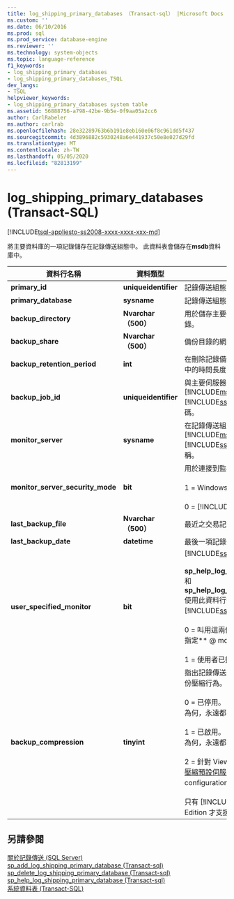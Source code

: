 ```yaml
---
title: log_shipping_primary_databases （Transact-sql） |Microsoft Docs
ms.custom: ''
ms.date: 06/10/2016
ms.prod: sql
ms.prod_service: database-engine
ms.reviewer: ''
ms.technology: system-objects
ms.topic: language-reference
f1_keywords:
- log_shipping_primary_databases
- log_shipping_primary_databases_TSQL
dev_langs:
- TSQL
helpviewer_keywords:
- log_shipping_primary_databases system table
ms.assetid: 56888756-a798-42be-9b5e-0f9aa05a2cc6
author: CarlRabeler
ms.author: carlrab
ms.openlocfilehash: 28e32289763b6b191e8eb160e06f8c961dd5f437
ms.sourcegitcommit: 4d3896882c5930248a6e441937c50e8e027d29fd
ms.translationtype: MT
ms.contentlocale: zh-TW
ms.lasthandoff: 05/05/2020
ms.locfileid: "82813199"
---
```

# <a name="log_shipping_primary_databases-transact-sql"></a>log_shipping_primary_databases (Transact-SQL)
[!INCLUDE[tsql-appliesto-ss2008-xxxx-xxxx-xxx-md](../../includes/tsql-appliesto-ss2008-xxxx-xxxx-xxx-md.md)]

  將主要資料庫的一項記錄儲存在記錄傳送組態中。 此資料表會儲存在**msdb**資料庫中。  
  
|資料行名稱|資料類型|描述|  
|-----------------|---------------|-----------------|  
|**primary_id**|**uniqueidentifier**|記錄傳送組態之主要資料庫的識別碼。|  
|**primary_database**|**sysname**|記錄傳送組態中之主要資料庫的名稱。|  
|**backup_directory**|**Nvarchar （500）**|用於儲存主要伺服器之交易記錄備份檔的目錄。|  
|**backup_share**|**Nvarchar （500）**|備份目錄的網路或 UNC 路徑。|  
|**backup_retention_period**|**int**|在刪除記錄備份檔之前，將它保留在備份目錄中的時間長度 (以分鐘為單位)。|  
|**backup_job_id**|**uniqueidentifier**|與主要伺服器上之備份作業相關聯的 [!INCLUDE[msCoName](../../includes/msconame-md.md)] [!INCLUDE[ssNoVersion](../../includes/ssnoversion-md.md)] Agent 作業識別碼。|  
|**monitor_server**|**sysname**|在記錄傳送組態中，用於做為監視伺服器之 [!INCLUDE[msCoName](../../includes/msconame-md.md)] [!INCLUDE[ssDEnoversion](../../includes/ssdenoversion-md.md)] 執行個體的名稱。|  
|**monitor_server_security_mode**|**bit**|用於連接到監視伺服器的安全性模式。<br /><br /> 1 = Windows 驗證。<br /><br /> 0 = [!INCLUDE[ssNoVersion](../../includes/ssnoversion-md.md)] 驗證。|  
|**last_backup_file**|**Nvarchar （500）**|最近之交易記錄備份的絕對路徑。|  
|**last_backup_date**|**datetime**|最後一項記錄備份作業的日期和時間。|  
|**user_specified_monitor**|**bit**|[!INCLUDE[ssInternalOnly](../../includes/ssinternalonly-md.md)]<br /><br /> **sp_help_log_shipping_primary_database**和**sp_help_log_shipping_secondary_primary**使用此資料行控制中監視設定的顯示 [!INCLUDE[ssManStudioFull](../../includes/ssmanstudiofull-md.md)] 。<br /><br /> 0 = 叫用這兩個預存程式之一時，使用者並未指定** \@ monitor_server**參數的明確值。<br /><br /> 1 = 使用者已指定明確值。|  
|**backup_compression**|**tinyint**|指出記錄傳送組態是否會覆寫伺服器層級的備份壓縮行為。<br /><br /> 0 = 已停用。 不論伺服器設定的備份壓縮設定為何，永遠都不會壓縮記錄備份。<br /><br /> 1 = 已啟用。 不論伺服器設定的備份壓縮設定為何，永遠都會壓縮記錄備份。<br /><br /> 2 = 針對 View 使用伺服器設定，[或設定備份壓縮預設伺服器設定選項](../../database-engine/configure-windows/view-or-configure-the-backup-compression-default-server-configuration-option.md)伺服器-configuration 選項。 這是預設值。<br /><br /> 只有 [!INCLUDE[ssNoVersion](../../includes/ssnoversion-md.md)] Enterprise Edition 才支援備份壓縮。|  
  
## <a name="see-also"></a>另請參閱  
 [關於記錄傳送 &#40;SQL Server&#41;](../../database-engine/log-shipping/about-log-shipping-sql-server.md)   
 [sp_add_log_shipping_primary_database &#40;Transact-sql&#41;](../../relational-databases/system-stored-procedures/sp-add-log-shipping-primary-database-transact-sql.md)   
 [sp_delete_log_shipping_primary_database &#40;Transact-sql&#41;](../../relational-databases/system-stored-procedures/sp-delete-log-shipping-primary-database-transact-sql.md)   
 [sp_help_log_shipping_primary_database &#40;Transact-sql&#41;](../../relational-databases/system-stored-procedures/sp-help-log-shipping-primary-database-transact-sql.md)   
 [系統資料表 &#40;Transact-SQL&#41;](../../relational-databases/system-tables/system-tables-transact-sql.md)  
  
  
